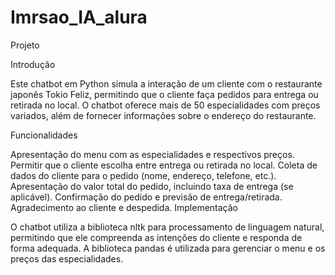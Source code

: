 # Imrsao_IA_alura
Projeto 

Introdução

Este chatbot em Python simula a interação de um cliente com o restaurante japonês Tokio Feliz, permitindo que o cliente faça pedidos para entrega ou retirada no local. O chatbot oferece mais de 50 especialidades com preços variados, além de fornecer informações sobre o endereço do restaurante.

Funcionalidades

Apresentação do menu com as especialidades e respectivos preços.
Permitir que o cliente escolha entre entrega ou retirada no local.
Coleta de dados do cliente para o pedido (nome, endereço, telefone, etc.).
Apresentação do valor total do pedido, incluindo taxa de entrega (se aplicável).
Confirmação do pedido e previsão de entrega/retirada.
Agradecimento ao cliente e despedida.
Implementação

O chatbot utiliza a biblioteca nltk para processamento de linguagem natural, permitindo que ele compreenda as intenções do cliente e responda de forma adequada. A biblioteca pandas é utilizada para gerenciar o menu e os preços das especialidades.
